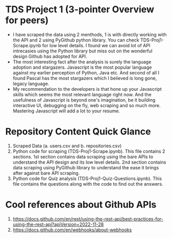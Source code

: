 # TDS Project 1 (3-pointer Overview for peers)
* I have scraped the data using 2 menthods, 1 is with directly working with the API and 2 using PyGithub python library. You can check TDS-Proj1-Scrape.ipynb for low level details. I found we can avoid lot of API intrecasies using the Python library but miss out on the wonderful design Github has adopted for API.
* The most interesting fact after the analysis is surely the language adoption and stargazers. Javascript is the most popular language against my earlier perception of Python, Java etc. And second of all I found Pascal has the most stargazers which I believed is long gone, legacy language.
* My recommendation to the developers is that hone up your Javascript skills which seems the most relevant language right now. And the usefulness of Javascript is beyond one's imagination, be it building interactive UI, debugging on the fly, web scraping and so much more. Mastering Javascript will add a lot to your resume.

# Repository Content Quick Glance
1. Scraped Data (a. users.csv and b. repositories.csv)
2. Python code for scraping (TDS-Proj1-Scrape.ipynb). This file contains 2 sections. 1st section contains data scraping using the bare APIs to understand the API design and its low level details. 2nd section contains data scraping using PyGithub library to understand the ease it brings after against bare API scraping.
3. Python code for Quiz analysis (TDS-Proj1-Quiz-Questions.ipynb). This file contains the questions along with the code to find out the answers.

# Cool references about Github APIs
1. https://docs.github.com/en/rest/using-the-rest-api/best-practices-for-using-the-rest-api?apiVersion=2022-11-28
2. https://docs.github.com/en/webhooks/about-webhooks

